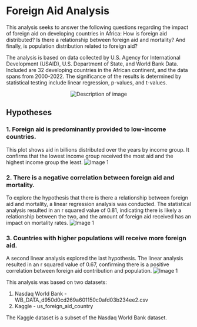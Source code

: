 # Foreign Aid Analysis

This analysis seeks to answer the following questions regarding the impact of foreign aid on developing countries in Africa: How is foreign aid distributed? Is there a relationship between foreign aid and mortality? And finally, is population distribution related to foreign aid?

The analysis is based on data collected by U.S. Agency for International Development (USAID), U.S. Department of State, and World Bank Data. Included are 32 developing countries in the African continent, and the data spans from 2000-2022.
The significance of the results is determined by statistical testing include linear regression, p-values, and t-values.

<p align="center">
  <img src="https://i.imgur.com/WtlrkIG.png" alt="Description of image" />
</p>

## Hypotheses
### 1. Foreign aid is predominantly provided to low-income countries.
This plot shows aid in billions distributed over the years by income group. It confirms that the lowest income group received the most aid and the highest income group the least. 
![Image 1](https://i.imgur.com/x2FB9Fg.png)

### 2. There is a negative correlation between foreign aid and mortality.
To explore the hypothesis that there is there a relationship between foreign aid and mortality, a linear regression analysis was conducted. The statistical analysis resulted in an r squared value of 0.81, indicating there is likely a relationship between the two, and the amount of foreign aid received has an impact on mortality rates. 
![Image 1](https://i.imgur.com/KPII16Z.png)

### 3. Countries with higher populations will receive more foreign aid.
A second linear analysis explored the last hypothesis. The linear analysis resulted in an r squared value of 0.67, confirming there is a positive correlation between foreign aid contribution and population. 
![Image 1](https://i.imgur.com/qVaWCeu.png)

This analysis was based on two datasets:
1. Nasdaq World Bank - WB_DATA_d950d0cd269a601150c0afd03b234ee2.csv
2. Kaggle - us_foreign_aid_country

The Kaggle dataset is a subset of the Nasdaq World Bank dataset.
